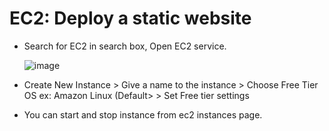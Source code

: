 # EC2: Deploy a static website
  - Search for EC2 in search box, Open EC2 service.
    
     ![image](https://github.com/user-attachments/assets/a081a410-01aa-4e1a-b190-c536e58a6f01)

  - Create New Instance > Give a name to the instance > Choose Free Tier OS ex: Amazon Linux (Default> >  Set Free tier settings
  - You can start and stop instance from ec2 instances page. 


